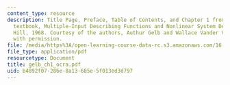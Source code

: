 ```yaml
---
content_type: resource
description: Title Page, Preface, Table of Contents, and Chapter 1 from the course
  textbook, Multiple-Input Describing Functions and Nonlinear System Design, McGraw
  Hill, 1968. Courtesy of the authors, Authur Gelb and Wallace Vander Velde. Used
  with permission.
file: /media/https%3A/open-learning-course-data-rc.s3.amazonaws.com/16-30-estimation-and-control-of-aerospace-systems-spring-2004/b4892f07286e8a13685e5f013ed3d797_gelb_ch1_ocra.pdf
file_type: application/pdf
resourcetype: Document
title: gelb_ch1_ocra.pdf
uid: b4892f07-286e-8a13-685e-5f013ed3d797
---
```

